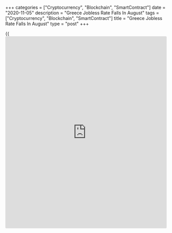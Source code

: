 +++
categories = ["Cryptocurrency", "Blockchain", "SmartContract"]
date = "2020-11-05"
description = "Greece Jobless Rate Falls In August"
tags = ["Cryptocurrency", "Blockchain", "SmartContract"]
title = "Greece Jobless Rate Falls In August"
type = "post"
+++

{{<iframe id="large-banner" src="https://www.bounty.group/#slide=18.0" width="100%" height="600" scrolling="no" style="border: 0px solid rgb(216, 221, 230); border-radius: 3px;">}}

Greece's jobless rate fell in August, figures from the Hellenic
Statistical Authority showed on Thursday.

The jobless rate fell to 16.8 percent in August from 17.0 percent in
July. In the same period last year, the unemployment rate was 16.9
percent.

The number of unemployed decreased by 28,458 persons to 771,325 in
August from 799,783 in the previous year.

The youth unemployment rate, which is applied to the 15-24 age group,
rose to 39.3 percent in August from 34.5 percent in the same month last
year.

The employment decreased by 99,346 to 3.821 million persons in August
from 3.92 million a year ago.

For comments and feedback [contact](https://www.playgroundfx.com/contact/): editorial@rtt[news](https://www.letsplayfx.com/blog/forex-news-website/).com

[Economic News][1]

 **What parts of the world are seeing the best (and worst) economic
performances lately? Click[here][2] to check out our [Econ Scorecard][2]
and find out! See up-to-the-moment [ranking](https://www.playgroundfx.com/blog/crypto-exchange-ranking/)s for the best and worst
performers in [GDP][3], [unemployment rate][4], [inflation][5] and much
more.**

   1. www.rtt[news](https://www.letsplayfx.com/blog/forex-news-website/).com/Content/EconomicNews.aspx
   2. www.rtt[news](https://www.letsplayfx.com/blog/forex-news-website/).com/economic-scorecard/world-rank/PPI/highest-performance.aspx
   3. www.rtt[news](https://www.letsplayfx.com/blog/forex-news-website/).com/economic-scorecard/world-rank/GDP/highest-performance.aspx
   4. www.rtt[news](https://www.letsplayfx.com/blog/forex-news-website/).com/economic-scorecard/world-rank/unemployment-rate/lowest-performance.aspx
   5. www.rtt[news](https://www.letsplayfx.com/blog/forex-news-website/).com/economic-scorecard/world-rank/CPI/highest-performance.aspx